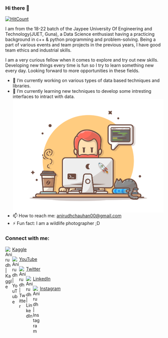 ### Hi there 👋

[![HitCount](http://hits.dwyl.com/Anirudh-Chauhan/Anirudh-Chauhan.svg)](http://hits.dwyl.com/Anirudh-Chauhan/Anirudh-Chauhan)

I am from the 18-22 batch of the Jaypee University Of Engineering and Technology(JUET, Guna), a Data Science enthusiast having a practicing background in c++ & python programming and problem-solving. Being a part of various events and team projects in the previous years, I have good team ethics and industrial skills.

I am a very curious fellow when it comes to explore and try out new skills. Developing new things every time is fun so I try to learn something new every day. Looking forward to more opportunities in these fields.


- 🔭 I’m currently working on various types of data based techniques and libraries.
- 🌱 I’m currently learning new techniques to develop some intresting interfaces to intract with data.
<img align="right" width="500px" src="image.png"/>[]()
- 📫 How to reach me: anirudhchauhan00@gmail.com
- ⚡ Fun fact: I am a wildlife photographer ;D 



### Connect with me:


<img align="left" alt="Anirudh | Kaggle" width="22px" src="https://github.com/simple-icons/simple-icons/blob/develop/icons/kaggle.svg" />[Kaggle](https://www.kaggle.com/anirudhchauhan)

<img align="left" alt="Anirudh | YouTube" width="22px" src="https://cdn.jsdelivr.net/npm/simple-icons@v3/icons/youtube.svg" />[YouTube](https://www.youtube.com/channel/UCWPlGsv4UHVdEJgKfsNGTMQ?view_as=subscriber)

<img align="left" alt="Anirudh | Twitter" width="22px" src="https://cdn.jsdelivr.net/npm/simple-icons@v3/icons/twitter.svg" />[Twitter](https://twitter.com/home)

<img align="left" alt="Anirudh | LinkedIn" width="22px" src="https://cdn.jsdelivr.net/npm/simple-icons@v3/icons/linkedin.svg" />[LinkedIn](https://www.linkedin.com/in/anirudh-singh-chauhan/)

<img align="left" alt="Anirudh | Instagram" width="22px" src="https://cdn.jsdelivr.net/npm/simple-icons@v3/icons/instagram.svg" />[Instagram](https://www.instagram.com/_mu.sa.fir_)



<br />








